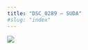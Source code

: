```yaml
---
title: "DSC_0289 – SUDA"
#slug: "index"
---
```


[![](/wp-content/2015/05/DSC_0289-300x201.jpg)](/wp-content/2015/05/DSC_0289.jpg)